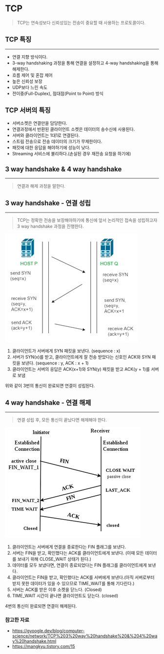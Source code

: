 # TCP

> TCP는 연속성보다 신뢰성있는 전송이 중요할 때 사용하는 프로토콜이다.

## TCP 특징

---

- 연결 지향 방식이다.
- 3-way handshaking 과정을 통해 연결을 설정하고 4-way handshaking을 통해 해제한다.
- 흐름 제어 및 혼잡 제어
- 높은 신뢰성 보장
- UDP보다 느린 속도
- 전이중(Full-Duplex), 점대점(Point to Point) 방식

## TCP 서버의 특징

- 서버소켓은 연결만을 담당한다.
- 연결과정에서 반환된 클라이언트 소켓은 데이터의 송수신에 사용된다.
- 서버와 클라이언트는 1대1로 연결된다.
- 스트림 전송으로 전송 데이터의 크기가 무제한이다.
- 패킷에 대한 응답을 해야하기에 성능이 낮다.
- Streaming 서비스에 불리하다.(손실된 경우 재전송 요청을 하기에)

## 3 way handshake & 4 way handshake

---

> 연결과 해제 과정을 말한다.

## 3 way handshake - 연결 성립

---

> TCP는 정확한 전송을 보장해야하기에 통신에 앞서 논리적인 접속을 성립하고자 3 way handshake 과정을 진행한다.

![3 way handshake](./img/3wayHandshake.png)

1. 클라이언트가 서버에게 SYN 패킷을 보낸다. (sequence : x)
2. 서버가 SYN(x)를 받고, 클라이언트에게 잘 전송 받았다는 신호인 ACK와 SYN 패킷을 보낸다. (sequence : y, ACK : x + 1)
3. 클라이언트는 서버의 응답은 ACK(x+1)와 SYN(y) 패킷을 받고 ACK(y + 1)를 서버로 보냄

위와 같이 3번의 통신이 완료되면 연결이 성립된다.

## 4 way handshake - 연결 해제

---

> 연결 성립 후, 모든 통신이 끝났다면 해제해야 한다.

![4 way handshake](./img/4wayHandShake.png)

1. 클라이언트는 서버에게 연결을 종료한다는 FIN 플래그를 보낸다.
2. 서버는 FIN을 받고, 확인했다는 ACK를 클라이언트에게 보낸다. (이때 모든 데이터를 보내기 위해 CLOSE_WAIT 상태가 된다.)
3. 데이터를 모두 보냈다면, 연결이 종료되었다는 FIN 플래그를 클라이언트에게 보낸다.
4. 클라이언트는 FIN을 받고, 확인했다는 ACK를 서버에게 보낸다.(아직 서버로부터 받지 못한 데이터가 있을 수 있으므로 TIME_WAIT를 통해 기다린다.)
5. 서버는 ACK를 받은 이후 소켓을 닫느다. (Closed)
6. TIME_WAIT 시간이 끝나면 클라이언트도 닫는다. (closed)

4번의 통신이 완료되면 연결이 해제된다.

### 참고한 자료

- https://gyoogle.dev/blog/computer-science/network/TCP%203%20way%20handshake%20&%204%20way%20handshake.html
- https://mangkyu.tistory.com/15
